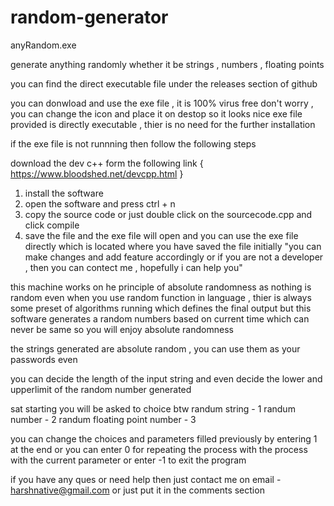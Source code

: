 # random-generator

anyRandom.exe

generate anything randomly whether it be strings , numbers , floating points


you can find the direct executable file under the releases section of github 

you can donwload and use the exe file , it is 100% virus free don't worry , you can change the icon and place it on destop so it looks nice exe file provided is directly executable , thier is no need for the further installation

if the exe file is not runnning then follow the following steps

download the dev c++ form the following link { https://www.bloodshed.net/devcpp.html }
1. install the software
2. open the software and press ctrl + n
3. copy the source code or just double click on the sourcecode.cpp and click compile
4. save the file and the exe file will open and you can use the exe file directly which is located where you have saved the file initially
"you can make changes and add feature accordingly or if you are not a developer , then you can contect me , hopefully i can help you"

this machine works on he principle of absolute randomness as nothing is random even when you use random function in language , thier is always some preset of algorithms running which defines the final output but this software generates a random numbers based on current time which can never be same so you will enjoy absolute randomness

the strings generated are absolute random , you can use them as your passwords even

you can decide the length of the input string and even decide the lower and upperlimit of the random number generated 

sat starting you will be asked to choice btw 
        randum string                - 1
				randum number                - 2
				randum floating point number - 3
        
you can change the choices and parameters filled previously by entering 1 at the end or you can enter 0 for repeating the process with the process with the current parameter or enter -1 to exit the program 

if you have any ques or need help then just contact me on email - harshnative@gmail.com or just put it in the comments section
